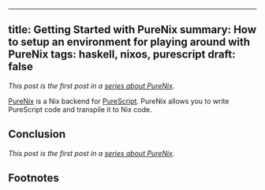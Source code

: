 ------------------------------------------------------
title: Getting Started with PureNix
summary: How to setup an environment for playing around with PureNix
tags: haskell, nixos, purescript
draft: false
------------------------------------------------------

*This post is the first post in a
[series about PureNix](./2021-12-26-purenix).*

[PureNix](https://github.com/purenix-org/purenix) is a Nix backend for
[PureScript](https://www.purescript.org/).  PureNix allows you to write
PureScript code and transpile it to Nix code.


## Conclusion

*This post is the first post in a
[series about PureNix](./2021-12-26-purenix).*

## Footnotes

[^1]: This requires access to the `purescript2nix` function.  You can get access
    to this function by adding the
    [`purescript2nix` repo](https://github.com/cdepillabout/purescript2nix)
    as a Flake input, or just directly importing the repo.  See the
    [README.md](https://github.com/cdepillabout/purescript2nix#readme) for more
    info.  [Open an issue](https://github.com/cdepillabout/purescript2nix/issues)
    if you need more help.

[^2]: I learned about this from Justin Woo.  He has a post about this called
    [Working with PureScript package sets with just Nix](https://qiita.com/kimagure/items/25ca3ddcc8e0b636884e).
    I put together my own example of `builtins.genericClosure` in
    [this issue](https://github.com/NixOS/nix/issues/552#issuecomment-971212372).
